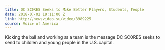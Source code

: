 ```yaml
---
title: DC SCORES Seeks to Make Better Players, Students, People
date: 2018-07-02 19:11:00 Z
link: http://newsvideo.su/video/8989225
source: Voice of America
---
```


Kicking the ball and working as a team is the message DC SCORES seeks to send to children and young people in the U.S. capital.